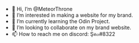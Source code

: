 - 👋 Hi, I’m @MeteorThrone
- 👀 I’m interested in making a website for my brand.
- 🌱 I’m currently learning the Odin Project.
- 💞️ I’m looking to collaborate on my brand website.
- 📫 How to reach me on discord: Şค๓#8322

<!---
MeteorThrone/MeteorThrone is a ✨ special ✨ repository because its `README.md` (this file) appears on your GitHub profile.
You can click the Preview link to take a look at your changes.
--->
